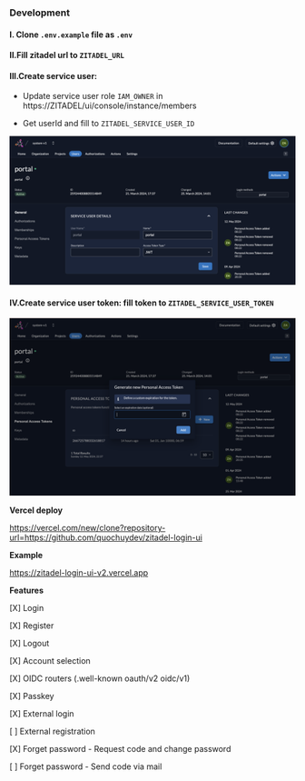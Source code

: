 ### Development

#### I. Clone `.env.example` file as `.env`

#### II.Fill zitadel url to `ZITADEL_URL`

#### III.Create service user:

- Update service user role `IAM_OWNER` in https://ZITADEL/ui/console/instance/members

- Get userId and fill to `ZITADEL_SERVICE_USER_ID`

![Create service user](./docs/create-service-user.png)

#### IV.Create service user token: fill token to `ZITADEL_SERVICE_USER_TOKEN`

![Create service user token](./docs/service-user-token.png)

**Vercel deploy**

https://vercel.com/new/clone?repository-url=https://github.com/quochuydev/zitadel-login-ui

**Example**

https://zitadel-login-ui-v2.vercel.app

**Features**

[X] Login

[X] Register

[X] Logout

[X] Account selection

[X] OIDC routers (.well-known oauth/v2 oidc/v1)

[X] Passkey

[X] External login

[ ] External registration

[X] Forget password - Request code and change password

[ ] Forget password - Send code via mail
